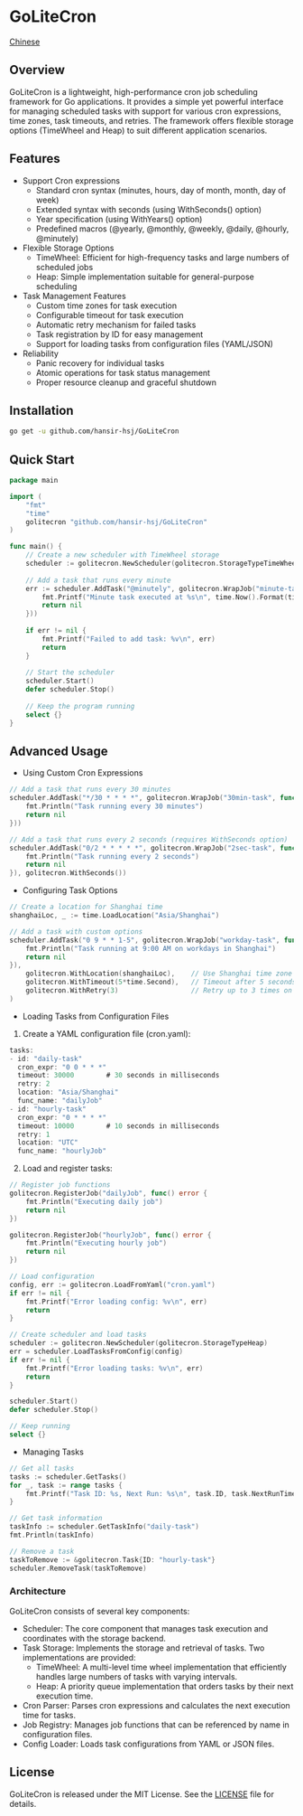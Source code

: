 # GoLiteCron

[Chinese](readme.zh.md)

## Overview
GoLiteCron is a lightweight, high-performance cron job scheduling framework for Go applications. It provides a simple yet powerful interface for managing scheduled tasks with support for various cron expressions, time zones, task timeouts, and retries. The framework offers flexible storage options (TimeWheel and Heap) to suit different application scenarios.

## Features
- Support Cron expressions
  - Standard cron syntax (minutes, hours, day of month, month, day of week)
  - Extended syntax with seconds (using WithSeconds() option)
  - Year specification (using WithYears() option)
  - Predefined macros (@yearly, @monthly, @weekly, @daily, @hourly, @minutely)
- Flexible Storage Options
  - TimeWheel: Efficient for high-frequency tasks and large numbers of scheduled jobs
  - Heap: Simple implementation suitable for general-purpose scheduling
- Task Management Features
  - Custom time zones for task execution
  - Configurable timeout for task execution
  - Automatic retry mechanism for failed tasks
  - Task registration by ID for easy management
  - Support for loading tasks from configuration files (YAML/JSON)
- Reliability
  - Panic recovery for individual tasks
  - Atomic operations for task status management
  - Proper resource cleanup and graceful shutdown

## Installation
```bash
go get -u github.com/hansir-hsj/GoLiteCron
```

## Quick Start
```go
package main

import (
	"fmt"
	"time"
	golitecron "github.com/hansir-hsj/GoLiteCron"
)

func main() {
	// Create a new scheduler with TimeWheel storage
	scheduler := golitecron.NewScheduler(golitecron.StorageTypeTimeWheel)
	
	// Add a task that runs every minute
	err := scheduler.AddTask("@minutely", golitecron.WrapJob("minute-task", func() error {
		fmt.Printf("Minute task executed at %s\n", time.Now().Format(time.RFC3339))
		return nil
	}))
	
	if err != nil {
		fmt.Printf("Failed to add task: %v\n", err)
		return
	}
	
	// Start the scheduler
	scheduler.Start()
	defer scheduler.Stop()
	
	// Keep the program running
	select {}
}
```
    
## Advanced Usage
- Using Custom Cron Expressions
```go
// Add a task that runs every 30 minutes
scheduler.AddTask("*/30 * * * *", golitecron.WrapJob("30min-task", func() error {
    fmt.Println("Task running every 30 minutes")
    return nil
}))

// Add a task that runs every 2 seconds (requires WithSeconds option)
scheduler.AddTask("0/2 * * * * *", golitecron.WrapJob("2sec-task", func() error {
    fmt.Println("Task running every 2 seconds")
    return nil
}), golitecron.WithSeconds())
```

- Configuring Task Options

```go
// Create a location for Shanghai time
shanghaiLoc, _ := time.LoadLocation("Asia/Shanghai")

// Add a task with custom options
scheduler.AddTask("0 9 * * 1-5", golitecron.WrapJob("workday-task", func() error {
    fmt.Println("Task running at 9:00 AM on workdays in Shanghai")
    return nil
}), 
    golitecron.WithLocation(shanghaiLoc),    // Use Shanghai time zone
    golitecron.WithTimeout(5*time.Second),   // Timeout after 5 seconds
    golitecron.WithRetry(3)                  // Retry up to 3 times on failure
)
```

- Loading Tasks from Configuration Files
1. Create a YAML configuration file (cron.yaml):
```go
tasks:
- id: "daily-task"
  cron_expr: "0 0 * * *"
  timeout: 30000        # 30 seconds in milliseconds
  retry: 2
  location: "Asia/Shanghai"
  func_name: "dailyJob"
- id: "hourly-task"
  cron_expr: "0 * * * *"
  timeout: 10000        # 10 seconds in milliseconds
  retry: 1
  location: "UTC"
  func_name: "hourlyJob"
```

2. Load and register tasks:
```go
// Register job functions
golitecron.RegisterJob("dailyJob", func() error {
    fmt.Println("Executing daily job")
    return nil
})

golitecron.RegisterJob("hourlyJob", func() error {
    fmt.Println("Executing hourly job")
    return nil
})

// Load configuration
config, err := golitecron.LoadFromYaml("cron.yaml")
if err != nil {
    fmt.Printf("Error loading config: %v\n", err)
    return
}

// Create scheduler and load tasks
scheduler := golitecron.NewScheduler(golitecron.StorageTypeHeap)
err = scheduler.LoadTasksFromConfig(config)
if err != nil {
    fmt.Printf("Error loading tasks: %v\n", err)
    return
}

scheduler.Start()
defer scheduler.Stop()

// Keep running
select {}
```

- Managing Tasks
```go
// Get all tasks
tasks := scheduler.GetTasks()
for _, task := range tasks {
    fmt.Printf("Task ID: %s, Next Run: %s\n", task.ID, task.NextRunTime)
}

// Get task information
taskInfo := scheduler.GetTaskInfo("daily-task")
fmt.Println(taskInfo)

// Remove a task
taskToRemove := &golitecron.Task{ID: "hourly-task"}
scheduler.RemoveTask(taskToRemove)
```

### Architecture
GoLiteCron consists of several key components:
- Scheduler: The core component that manages task execution and coordinates with the storage backend.
- Task Storage: Implements the storage and retrieval of tasks. Two implementations are provided:
  - TimeWheel: A multi-level time wheel implementation that efficiently handles large numbers of tasks with varying intervals.
  - Heap: A priority queue implementation that orders tasks by their next execution time.
- Cron Parser: Parses cron expressions and calculates the next execution time for tasks.
- Job Registry: Manages job functions that can be referenced by name in configuration files.
- Config Loader: Loads task configurations from YAML or JSON files.

## License
GoLiteCron is released under the MIT License. See the [LICENSE](LICENSE) file for details.